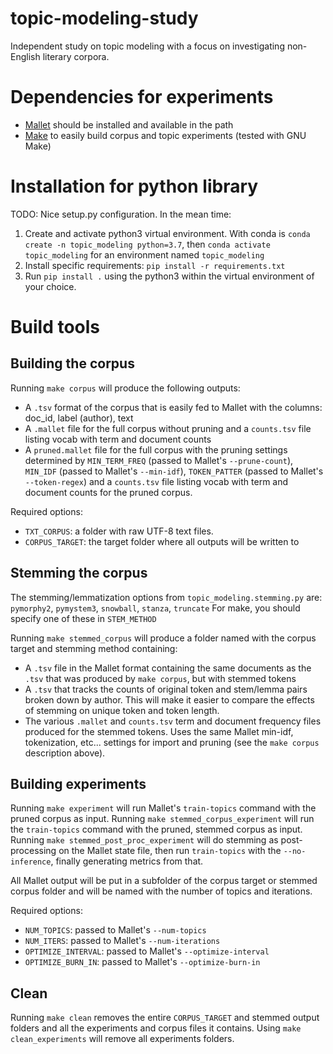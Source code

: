 # topic-modeling-study
Independent study on topic modeling with a focus on investigating non-English literary corpora.

# Dependencies for experiments
- [Mallet](http://mallet.cs.umass.edu) should be installed and available in the path
- [Make](https://en.wikipedia.org/wiki/Make_(software)) to easily build corpus and topic experiments (tested with GNU Make)

# Installation for python library
TODO: Nice setup.py configuration.
In the mean time:
1. Create and activate python3 virtual environment. With conda is `conda create -n topic_modeling python=3.7`, then `conda activate topic_modeling` for an environment named `topic_modeling`
2. Install specific requirements: `pip install -r requirements.txt`
3. Run `pip install .` using the python3 within the virtual environment of your choice.

# Build tools
## Building the corpus
Running `make corpus` will produce the following outputs:
- A `.tsv` format of the corpus that is easily fed to Mallet with the columns: doc_id, label (author), text
- A `.mallet` file for the full corpus without pruning and a `counts.tsv` file listing vocab with term and document counts
- A `pruned.mallet` file for the full corpus with the pruning settings determined by `MIN_TERM_FREQ` (passed to Mallet's `--prune-count`), `MIN_IDF` (passed to Mallet's `--min-idf`), `TOKEN_PATTER` (passed to Mallet's `--token-regex`) and a `counts.tsv` file listing vocab with term and document counts for the pruned corpus.

Required options:
- `TXT_CORPUS`: a folder with raw UTF-8 text files.
- `CORPUS_TARGET`: the target folder where all outputs will be written to

## Stemming the corpus
The stemming/lemmatization options from `topic_modeling.stemming.py` are: `pymorphy2`, `pymystem3`, `snowball`, `stanza`, `truncate`
For make, you should specify one of these in `STEM_METHOD`

Running `make stemmed_corpus` will produce a folder named with the corpus target and stemming method containing:
- A `.tsv` file in the Mallet format containing the same documents as the `.tsv` that was produced by `make corpus`, but with stemmed tokens
- A `.tsv` that tracks the counts of original token and stem/lemma pairs broken down by author. This will make it easier to compare the effects of stemming on unique token and token length.
- The various `.mallet` and `counts.tsv` term and document frequency files produced for the stemmed tokens. Uses the same Mallet min-idf, tokenization, etc... settings for import and pruning (see the `make corpus` description above).

## Building experiments
Running `make experiment` will run Mallet's `train-topics` command with the pruned corpus as input. Running `make stemmed_corpus_experiment` will run the `train-topics` command with the pruned, stemmed corpus as input.
Running `make stemmed_post_proc_experiment` will do stemming as post-processing on the Mallet state file, then run `train-topics` with the `--no-inference`, finally generating metrics from that.

All Mallet output will be put in a subfolder of the corpus target or stemmed corpus folder and will be named with the number of topics and iterations.

Required options:
- `NUM_TOPICS`: passed to Mallet's `--num-topics`
- `NUM_ITERS`: passed to Mallet's `--num-iterations`
- `OPTIMIZE_INTERVAL`: passed to Mallet's `--optimize-interval`
- `OPTIMIZE_BURN_IN`: passed to Mallet's `--optimize-burn-in`

## Clean
Running `make clean` removes the entire `CORPUS_TARGET` and stemmed output folders and all the experiments and corpus files it contains. Using `make clean_experiments` will remove all experiments folders.